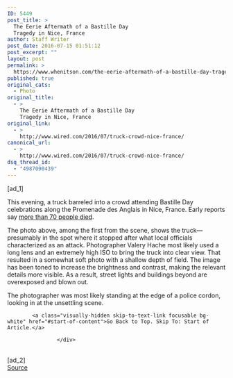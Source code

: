 ```yaml
---
ID: 5449
post_title: >
  The Eerie Aftermath of a Bastille Day
  Tragedy in Nice, France
author: Staff Writer
post_date: 2016-07-15 01:51:12
post_excerpt: ""
layout: post
permalink: >
  https://www.whenitson.com/the-eerie-aftermath-of-a-bastille-day-tragedy-in-nice-france/
published: true
original_cats:
  - Photo
original_title:
  - >
    The Eerie Aftermath of a Bastille Day
    Tragedy in Nice, France
original_link:
  - >
    http://www.wired.com/2016/07/truck-crowd-nice-france/
canonical_url:
  - >
    http://www.wired.com/2016/07/truck-crowd-nice-france/
dsq_thread_id:
  - "4987090439"
---
```

 [ad_1]
<br><div id="start-of-content"><p>This evening, a truck barreled into a crowd attending Bastille Day celebrations along the Promenade des Anglais in Nice, France. Early reports say <a href="http://www.nytimes.com/2016/07/15/world/europe/nice-france-truck-bastille-day.html?hp&amp;action=click&amp;pgtype=Homepage&amp;clickSource=story-heading&amp;module=span-ab-top-region&amp;region=top-news&amp;WT.nav=top-news" target="_blank">more than 70 people died</a>.</p>
<p>The photo above, among the first from the scene, shows the truck—presumably in the spot where it stopped after what local officials characterized as an attack. Photographer Valery Hache most likely used a long lens and an extremely high ISO to bring the truck into clear view. That resulted in a somewhat soft photo with a shallow depth of field. The image has been toned to increase the brightness and contrast, making the relevant details more visible. As a result, street lights and buildings beyond are overexposed and blown out.</p>
<p>The photographer was most likely standing at the edge of a police cordon, looking in at the unsettling scene.</p>

			<a class="visually-hidden skip-to-text-link focusable bg-white" href="#start-of-content">Go Back to Top. Skip To: Start of Article.</a>

					</div>
<br>[ad_2]
<br><a href="http://www.wired.com/2016/07/truck-crowd-nice-france/">Source </a>